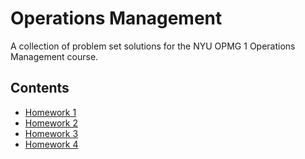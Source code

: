 # Operations Management

A collection of problem set solutions for the NYU OPMG 1 Operations Management
course.

## Contents

- [Homework 1](https://ishanpranav.github.io/opmg-1-operations-management/homework-1)
- [Homework 2](https://ishanpranav.github.io/opmg-1-operations-management/homework-2)
- [Homework 3](https://ishanpranav.github.io/opmg-1-operations-management/homework-3)
- [Homework 4](https://ishanpranav.github.io/opmg-1-operations-management/homework-4)
